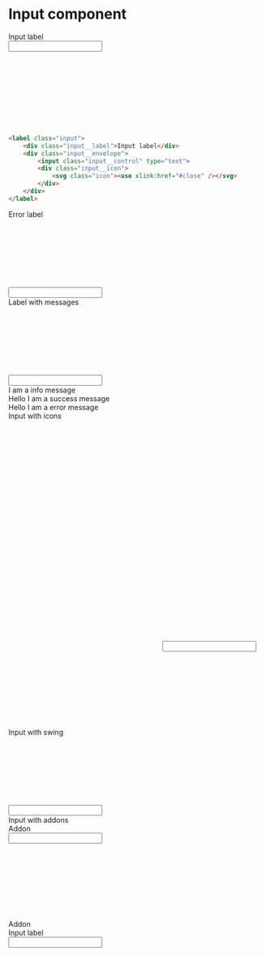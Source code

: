 # Input component

<div class="skittles-components-sample">
    <label class="input">
        <div class="input__label">Input label</div>
        <div class="input__envelope">
            <input class="input__control" type="text">
            <div class="input__icon">
                <svg class="icon"><use xlink:href="#close" /></svg>
            </div>
        </div>
    </label>
</div>

```html
<label class="input">
    <div class="input__label">Input label</div>
    <div class="input__envelope">
        <input class="input__control" type="text">
        <div class="input__icon">
            <svg class="icon"><use xlink:href="#close" /></svg>
        </div>
    </div>
</label>
```

<div class="skittles-components-sample">
    <label class="input input--error">
        <div class="input__label">Error label</div>
        <div class="input__envelope">
            <input class="input__control" type="text">
            <span class="input__icon">
                <svg class="icon icon--blackish"><use xlink:href="#close" /></svg>
            </span>
        </div>
    </label>
</div>

<div class="skittles-components-sample">
    <label class="input">
        <div class="input__label">Label with messages</div>
        <div class="input__envelope">
            <input class="input__control" type="text">
            <span class="input__icon">
                <svg class="icon icon--blackish"><use xlink:href="#close" /></svg>
            </span>
        </div>
        <div class="input__messages">
            <div class="input__message">I am a info message</div>
            <div class="input__message input__message--success">Hello I am a success message</div>
            <div class="input__message input__message--error">Hello I am a error message</div>
        </div>
    </label>
</div>

<div class="skittles-components-sample">
    <label class="input">
        <div class="input__label">Input with icons</div>
        <div class="input__envelope">
            <span class="input__icon">
                <svg class="icon icon--blackish"><use xlink:href="#ghost" /></svg>
            </span>
            <span class="input__icon">
                <svg class="icon icon--blackish"><use xlink:href="#gamepad" /></svg>
            </span>
            <span class="input__icon">
                <svg class="icon icon--blackish"><use xlink:href="#heart" /></svg>
            </span>
            <input class="input__control" type="text">
            <span class="input__icon">
                <svg class="icon icon--blackish"><use xlink:href="#close" /></svg>
            </span>
        </div>
    </label>
</div>

<div class="skittles-components-sample">
    <label class="input">
        <div class="input__label">Input with swing</div>
        <div class="input__envelope">
            <input class="input__control" type="text">
            <span class="input__icon">
                <svg class="icon icon--blackish"><use xlink:href="#close" /></svg>
            </span>
            <div class="input__swing"></div>
        </div>
    </label>
</div>

<div class="skittles-components-sample">
    <label class="input">
        <div class="input__label">Input with addons</div>
        <div class="input__envelope">
            <div class="input__addon">Addon</div>
            <input class="input__control" type="text">
            <div class="input__icon">
                <svg class="icon"><use xlink:href="#close" /></svg>
            </div>
            <div class="input__addon">Addon</div>
        </div>
    </label>
</div>

<div class="skittles-components-sample">
    <label class="input">
        <div class="input__label">Input label</div>
        <div class="input__envelope">
            <input class="input__control" type="text">
            <div class="input__icon">
                <svg class="icon"><use xlink:href="#close" /></svg>
            </div>
        </div>
    </label>
</div>